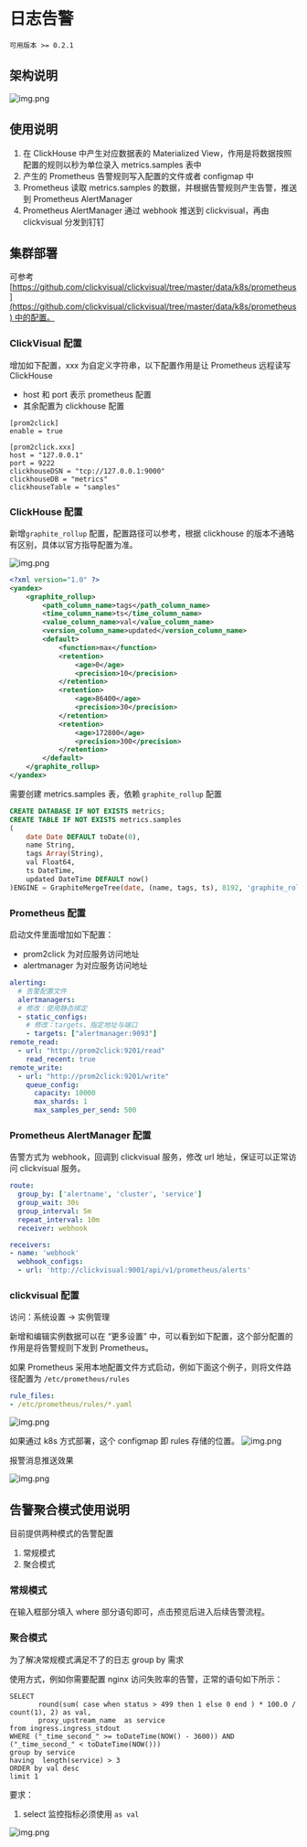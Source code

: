 # 日志告警

`可用版本 >= 0.2.1`

## 架构说明

![img.png](../../images/alarm-arch.png)

## 使用说明

1. 在 ClickHouse 中产生对应数据表的 Materialized View，作用是将数据按照配置的规则以秒为单位录入 metrics.samples 表中
2. 产生的 Prometheus 告警规则写入配置的文件或者 configmap 中
3. Prometheus 读取 metrics.samples 的数据，并根据告警规则产生告警，推送到 Prometheus AlertManager
4. Prometheus AlertManager 通过 webhook 推送到 clickvisual，再由 clickvisual 分发到钉钉

## 集群部署

可参考[https://github.com/clickvisual/clickvisual/tree/master/data/k8s/prometheus](https://github.com/clickvisual/clickvisual/tree/master/data/k8s/prometheus) 中的配置。

### ClickVisual 配置

增加如下配置，xxx 为自定义字符串，以下配置作用是让 Prometheus 远程读写 ClickHouse
- host 和 port 表示 prometheus 配置
- 其余配置为 clickhouse 配置

```
[prom2click]
enable = true

[prom2click.xxx]
host = "127.0.0.1"
port = 9222
clickhouseDSN = "tcp://127.0.0.1:9000"
clickhouseDB = "metrics"
clickhouseTable = "samples"
```

### ClickHouse 配置

新增`graphite_rollup` 配置，配置路径可以参考，根据 clickhouse 的版本不通略有区别，具体以官方指导配置为准。

![img.png](../../images/graphite_rollup_tree.png)

```xml
<?xml version="1.0" ?>
<yandex>
    <graphite_rollup>
        <path_column_name>tags</path_column_name>
        <time_column_name>ts</time_column_name>
        <value_column_name>val</value_column_name>
        <version_column_name>updated</version_column_name>
        <default>
            <function>max</function>
            <retention>
                <age>0</age>
                <precision>10</precision>
            </retention>
            <retention>
                <age>86400</age>
                <precision>30</precision>
            </retention>
            <retention>
                <age>172800</age>
                <precision>300</precision>
            </retention>
        </default>
    </graphite_rollup>
</yandex>
```

需要创建 metrics.samples 表，依赖 `graphite_rollup` 配置

```sql
CREATE DATABASE IF NOT EXISTS metrics;
CREATE TABLE IF NOT EXISTS metrics.samples
(
    date Date DEFAULT toDate(0),
    name String,
    tags Array(String),
    val Float64,
    ts DateTime,
    updated DateTime DEFAULT now()
)ENGINE = GraphiteMergeTree(date, (name, tags, ts), 8192, 'graphite_rollup');
```

### Prometheus 配置

启动文件里面增加如下配置：

- prom2click 为对应服务访问地址
- alertmanager 为对应服务访问地址

```yaml
alerting:
  # 告警配置文件
  alertmanagers:
  # 修改：使用静态绑定
  - static_configs:
    # 修改：targets、指定地址与端口
    - targets: ["alertmanager:9093"]
remote_read:
  - url: "http://prom2click:9201/read"
    read_recent: true
remote_write:
  - url: "http://prom2click:9201/write"
    queue_config:
      capacity: 10000
      max_shards: 1
      max_samples_per_send: 500
```

### Prometheus AlertManager 配置

告警方式为 webhook，回调到 clickvisual 服务，修改 url 地址，保证可以正常访问 clickvisual 服务。

```yaml
route:
  group_by: ['alertname', 'cluster', 'service']
  group_wait: 30s
  group_interval: 5m
  repeat_interval: 10m
  receiver: webhook

receivers:
- name: 'webhook'
  webhook_configs:
  - url: 'http://clickvisual:9001/api/v1/prometheus/alerts'
```

### clickvisual 配置

访问：系统设置 -> 实例管理

新增和编辑实例数据可以在 “更多设置” 中，可以看到如下配置，这个部分配置的作用是将告警规则下发到 Prometheus。

如果 Prometheus 采用本地配置文件方式启动，例如下面这个例子，则将文件路径配置为 `/etc/prometheus/rules`

```yaml
rule_files:
- /etc/prometheus/rules/*.yaml
```

![img.png](../../images/alarm-store-file.png)

如果通过 k8s 方式部署，这个 configmap 即 rules 存储的位置。
![img.png](../../images/alarm-store-k8s.png)

报警消息推送效果

![img.png](../../images/alarm-msg-push.png)


## 告警聚合模式使用说明

目前提供两种模式的告警配置
1. 常规模式
2. 聚合模式

### 常规模式
在输入框部分填入 where 部分语句即可，点击预览后进入后续告警流程。

### 聚合模式
为了解决常规模式满足不了的日志 group by 需求

使用方式，例如你需要配置 nginx 访问失败率的告警，正常的语句如下所示：

```mysql
SELECT 
       round(sum( case when status > 499 then 1 else 0 end ) * 100.0 / count(1), 2) as val,
       proxy_upstream_name  as service
from ingress.ingress_stdout
WHERE ("_time_second_" >= toDateTime(NOW() - 3600)) AND ("_time_second_" < toDateTime(NOW()))
group by service
having  length(service) > 3 
ORDER by val desc    
limit 1
```

要求：
1. select 监控指标必须使用 `as val`

![img.png](../../images/alarm-agg.png)


